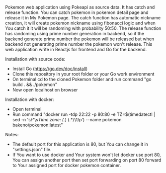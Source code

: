 Pokemon web application using Pokeapi as source data. It has catch and release function. You can catch pokemon in pokemon detail page and release it in My Pokemon page.
The catch function has automatic nickname creation, it will create pokemon nickname using fibonacci logic and when You catch it it will be randoming with probability 50:50.
The release function has randoming using prime number generation in backend, so if the backend generate prime number the pokemon will be released but when backend not generating prime number the pokemon won't release.
This web application write in Reactjs for frontend and Go for the backend.

Installation with source code:
- Install Go (https://go.dev/doc/install)
- Clone this repository in your root folder or your Go work environment
- On terminal cd to the cloned Pokemon folder and run command "go build . && ./pokemon"
- Now open localhost on browser

Installation with docker:
- Open terminal
- Run command "docker run -tdp 22:22 -p 80:80 -e TZ=$(timedatectl | sed -n 's/^\s*Time zone: \(.*\) (.*/\1/p') --name pokemon bakeno/pokemon:latest"

Notes:
- The default port for this application is 80, but You can change it in "settings.json" file.
- If You want to use docker and Your system won't let docker use port 80, You can assign another port then set port forwarding on port 80 forward to Your assigned port for docker pokemon container.
